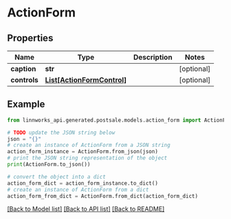 # ActionForm


## Properties

Name | Type | Description | Notes
------------ | ------------- | ------------- | -------------
**caption** | **str** |  | [optional] 
**controls** | [**List[ActionFormControl]**](ActionFormControl.md) |  | [optional] 

## Example

```python
from linnworks_api.generated.postsale.models.action_form import ActionForm

# TODO update the JSON string below
json = "{}"
# create an instance of ActionForm from a JSON string
action_form_instance = ActionForm.from_json(json)
# print the JSON string representation of the object
print(ActionForm.to_json())

# convert the object into a dict
action_form_dict = action_form_instance.to_dict()
# create an instance of ActionForm from a dict
action_form_from_dict = ActionForm.from_dict(action_form_dict)
```
[[Back to Model list]](../README.md#documentation-for-models) [[Back to API list]](../README.md#documentation-for-api-endpoints) [[Back to README]](../README.md)


